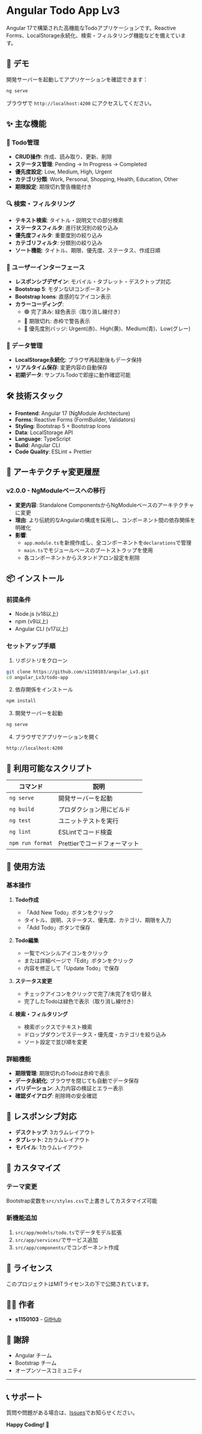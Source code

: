 # Angular Todo App Lv3

Angular 17で構築された高機能なTodoアプリケーションです。Reactive Forms、LocalStorage永続化、検索・フィルタリング機能などを備えています。

## 🚀 デモ

開発サーバーを起動してアプリケーションを確認できます：

```bash
ng serve
```

ブラウザで `http://localhost:4200` にアクセスしてください。

## ✨ 主な機能

### 📝 Todo管理
- **CRUD操作**: 作成、読み取り、更新、削除
- **ステータス管理**: Pending → In Progress → Completed
- **優先度設定**: Low, Medium, High, Urgent
- **カテゴリ分類**: Work, Personal, Shopping, Health, Education, Other
- **期限設定**: 期限切れ警告機能付き

### 🔍 検索・フィルタリング
- **テキスト検索**: タイトル・説明文での部分検索
- **ステータスフィルタ**: 進行状況別の絞り込み
- **優先度フィルタ**: 重要度別の絞り込み
- **カテゴリフィルタ**: 分類別の絞り込み
- **ソート機能**: タイトル、期限、優先度、ステータス、作成日順

### 🎨 ユーザーインターフェース
- **レスポンシブデザイン**: モバイル・タブレット・デスクトップ対応
- **Bootstrap 5**: モダンなUIコンポーネント
- **Bootstrap Icons**: 直感的なアイコン表示
- **カラーコーディング**: 
  - 🟢 完了済み: 緑色表示（取り消し線付き）
  - 🔴 期限切れ: 赤枠で警告表示
  - 🎯 優先度別バッジ: Urgent(赤)、High(黄)、Medium(青)、Low(グレー)

### 💾 データ管理
- **LocalStorage永続化**: ブラウザ再起動後もデータ保持
- **リアルタイム保存**: 変更内容の自動保存
- **初期データ**: サンプルTodoで即座に動作確認可能

## 🛠️ 技術スタック

- **Frontend**: Angular 17 (NgModule Architecture)
- **Forms**: Reactive Forms (FormBuilder, Validators)
- **Styling**: Bootstrap 5 + Bootstrap Icons
- **Data**: LocalStorage API
- **Language**: TypeScript
- **Build**: Angular CLI
- **Code Quality**: ESLint + Prettier

## 🔄 アーキテクチャ変更履歴

### v2.0.0 - NgModuleベースへの移行
- **変更内容**: Standalone ComponentsからNgModuleベースのアーキテクチャに変更
- **理由**: より伝統的なAngularの構成を採用し、コンポーネント間の依存関係を明確化
- **影響**: 
  - `app.module.ts`を新規作成し、全コンポーネントを`declarations`で管理
  - `main.ts`でモジュールベースのブートストラップを使用
  - 各コンポーネントからスタンドアロン設定を削除

## 📦 インストール

### 前提条件
- Node.js (v18以上)
- npm (v9以上)
- Angular CLI (v17以上)

### セットアップ手順

1. リポジトリをクローン
```bash
git clone https://github.com/s1150103/angular_Lv3.git
cd angular_Lv3/todo-app
```

2. 依存関係をインストール
```bash
npm install
```

3. 開発サーバーを起動
```bash
ng serve
```

4. ブラウザでアプリケーションを開く
```
http://localhost:4200
```

## 📜 利用可能なスクリプト

| コマンド | 説明 |
|---------|------|
| `ng serve` | 開発サーバーを起動 |
| `ng build` | プロダクション用にビルド |
| `ng test` | ユニットテストを実行 |
| `ng lint` | ESLintでコード検査 |
| `npm run format` | Prettierでコードフォーマット |

## 🎯 使用方法

### 基本操作

1. **Todo作成**
   - 「Add New Todo」ボタンをクリック
   - タイトル、説明、ステータス、優先度、カテゴリ、期限を入力
   - 「Add Todo」ボタンで保存

2. **Todo編集**
   - 一覧でペンシルアイコンをクリック
   - または詳細ページで「Edit」ボタンをクリック
   - 内容を修正して「Update Todo」で保存

3. **ステータス変更**
   - チェックアイコンをクリックで完了/未完了を切り替え
   - 完了したTodoは緑色で表示（取り消し線付き）

4. **検索・フィルタリング**
   - 検索ボックスでテキスト検索
   - ドロップダウンでステータス・優先度・カテゴリを絞り込み
   - ソート設定で並び順を変更

### 詳細機能

- **期限管理**: 期限切れのTodoは赤枠で表示
- **データ永続化**: ブラウザを閉じても自動でデータ保存
- **バリデーション**: 入力内容の検証とエラー表示
- **確認ダイアログ**: 削除時の安全確認

## 📱 レスポンシブ対応

- **デスクトップ**: 3カラムレイアウト
- **タブレット**: 2カラムレイアウト  
- **モバイル**: 1カラムレイアウト

## 🎨 カスタマイズ

### テーマ変更
Bootstrap変数を`src/styles.css`で上書きしてカスタマイズ可能

### 新機能追加
1. `src/app/models/todo.ts`でデータモデル拡張
2. `src/app/services/`でサービス追加
3. `src/app/components/`でコンポーネント作成



## 📄 ライセンス

このプロジェクトはMITライセンスの下で公開されています。

## 👨‍💻 作者

- **s1150103** - [GitHub](https://github.com/s1150103)

## 🙏 謝辞

- Angular チーム
- Bootstrap チーム
- オープンソースコミュニティ

---

## 📞 サポート

質問や問題がある場合は、[Issues](https://github.com/s1150103/angular_Lv3/issues)でお知らせください。

**Happy Coding! 🎉**